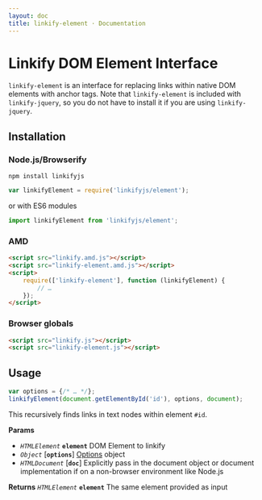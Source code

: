 ```yaml
---
layout: doc
title: linkify-element · Documentation
---
```


# Linkify DOM Element Interface

`linkify-element` is an interface for replacing links within native DOM elements
with anchor tags. Note that `linkify-element` is included with `linkify-jquery`,
so you do not have to install it if you are using `linkify-jquery`.

## Installation

### Node.js/Browserify

```
npm install linkifyjs
```

```js
var linkifyElement = require('linkifyjs/element');
```

or with ES6 modules

```js
import linkifyElement from 'linkifyjs/element';
```

### AMD

```html
<script src="linkify.amd.js"></script>
<script src="linkify-element.amd.js"></script>
<script>
    require(['linkify-element'], function (linkifyElement) {
        // …
    });
</script>
```

### Browser globals

```html
<script src="linkify.js"></script>
<script src="linkify-element.js"></script>
```

## Usage

```js
var options = {/* … */};
linkifyElement(document.getElementById('id'), options, document);
```

This recursively finds links in text nodes within element `#id`.

**Params**

* _`HTMLElement`_ **`element`** DOM Element to linkify
* _`Object`_ [**`options`**]  [Options](options.html) object
* _`HTMLDocument`_ [**`doc`**] Explicitly pass in the document object or document implementation if on a non-browser environment like Node.js

**Returns** _`HTMLElement`_ **`element`** The same element provided as input
